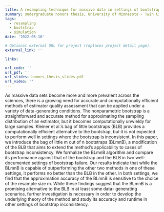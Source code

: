 ```yaml
---
title: A resampling technique for massive data in settings of bootstrap inconsistency
summary: Undergraduate honors thesis, University of Minnesota - Twin Cities
tags:
  - resampling
  - bootstrap
  - simulation
date: '2022-05-10'

# Optional external URL for project (replaces project detail page).
external_link: ''

links:

url_code: ''
url_pdf: ''
url_slides: honors_thesis_slides.pdf
url_video: ''
---
```


As massive data sets become more and more prevalent across the sciences, there is a growing need for accurate and computationally efficient methods of estimator quality assessment that can be applied under a variety of data-generating conditions. The nonparametric bootstrap is a straightforward and accurate method for approximating the sampling distribution of an estimator, but it becomes computationally unwieldy for large samples. Kleiner et al.’s bag of little bootstraps (BLB) provides a computationally efficient alternative to the bootstrap, but it is not expected to perform well in settings where the bootstrap is inconsistent. In this paper, we introduce the bag of little m out of n bootstraps (BLmnB), a modification of the BLB that aims to extend the method’s applicability to cases of bootstrap inconsistency. We formalize the BLmnB algorithm and compare its performance against that of the bootstrap and the BLB in two well-documented settings of bootstrap failure. Our results indicate that while the BLmnB is capable of outperforming the other two methods in one of these settings, it performs no better than the BLB in the other. In both settings, we find that the approximation accuracy of the BLmnB is sensitive to the choice of the resample size m. While these findings suggest that the BLmnB is a promising alternative to the BLB in at least some data- generating scenarios, further investigation is necessary in order to develop the underlying theory of the method and study its accuracy and runtime in other settings of bootstrap inconsistency.
